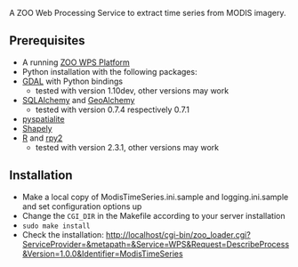 A ZOO Web Processing Service to extract time series from MODIS imagery.

Prerequisites
-------------
* A running [ZOO WPS Platform](http://www.zoo-project.org/)
* Python installation with the following packages:
* [GDAL](http://www.gdal.org/) with Python bindings
  * tested with version 1.10dev, other versions may work
* [SQLAlchemy](http://www.sqlalchemy.org/) and [GeoAlchemy](http://geoalchemy.org/)
  * tested with version 0.7.4 respectively 0.7.1
* [pyspatialite](https://code.google.com/p/pyspatialite/)
* [Shapely](http://toblerity.github.com/shapely/)
* [R](http://www.r-project.org/) and [rpy2](http://pypi.python.org/pypi/rpy2/2.3.1)
  * tested with version 2.3.1, other versions may work

Installation
------------
* Make a local copy of ModisTimeSeries.ini.sample and logging.ini.sample
  and set configuration options up
* Change the `CGI_DIR` in the Makefile according to your server installation
* `sudo make install`
* Check the installation:
  [http://localhost/cgi-bin/zoo_loader.cgi?ServiceProvider=&metapath=&Service=WPS&Request=DescribeProcess&Version=1.0.0&Identifier=ModisTimeSeries](http://localhost/cgi-bin/zoo_loader.cgi?ServiceProvider=&metapath=&Service=WPS&Request=DescribeProcess&Version=1.0.0&Identifier=ModisTimeSeries)
